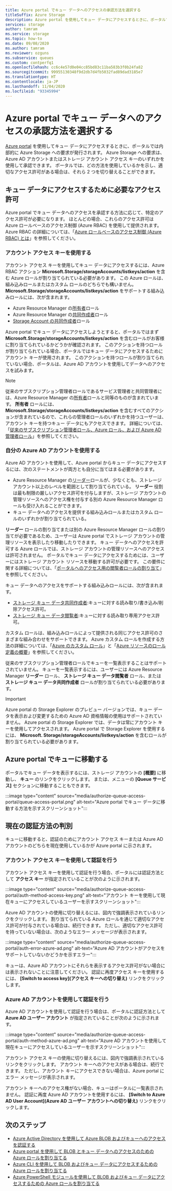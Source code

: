 ```yaml
---
title: Azure portal でキュー データへのアクセスの承認方法を選択する
titleSuffix: Azure Storage
description: Azure portal を使用してキュー データにアクセスするときに、ポータルでは内部的に Azure Storage への要求が発行されます。 Azure Storage へのこれらの要求は、Azure AD アカウントまたはストレージ アカウント アクセス キーのいずれかを使用して認証および許可できます。
services: storage
author: tamram
ms.service: storage
ms.topic: how-to
ms.date: 09/08/2020
ms.author: tamram
ms.reviewer: ozguns
ms.subservice: queues
ms.custom: contperfq1
ms.openlocfilehash: cc6c4e57d0e04cc85bd83c11ba583b3f0b24fa82
ms.sourcegitcommit: 99955130348f9d2db7d4fb5032fad89dad3185e7
ms.translationtype: HT
ms.contentlocale: ja-JP
ms.lasthandoff: 11/04/2020
ms.locfileid: "93345994"
---
```

# <a name="choose-how-to-authorize-access-to-queue-data-in-the-azure-portal"></a>Azure portal でキュー データへのアクセスの承認方法を選択する

[Azure portal](https://portal.azure.com) を使用してキュー データにアクセスするときに、ポータルでは内部的に Azure Storage への要求が発行されます。 Azure Storage への要求は、Azure AD アカウントまたはストレージ アカウント アクセス キーのいずれかを使用して承認できます。 ポータルでは、どの方法を使用しているかを示し、適切なアクセス許可がある場合は、それら 2 つを切り替えることができます。

## <a name="permissions-needed-to-access-queue-data"></a>キュー データにアクセスするために必要なアクセス許可

Azure portal でキュー データへのアクセスを承認する方法に応じて、特定のアクセス許可が必要になります。 ほとんどの場合、これらのアクセス許可は Azure ロールベースのアクセス制御 (Azure RBAC) を使用して提供されます。 Azure RBAC の詳細については、「[Azure ロールベースのアクセス制御 (Azure RBAC) とは](../../role-based-access-control/overview.md)」を参照してください。

### <a name="use-the-account-access-key"></a>アカウント アクセス キーを使用する

アカウント アクセス キーを使用してキュー データにアクセスするには、Azure RBAC アクション **Microsoft.Storage/storageAccounts/listkeys/action** を含む Azure ロールが割り当てられている必要があります。 この Azure ロールは、組み込みロールまたはカスタム ロールのどちらでも構いません。 **Microsoft.Storage/storageAccounts/listkeys/action** をサポートする組み込みロールには、次が含まれます。

- Azure Resource Manager の[所有者](../../role-based-access-control/built-in-roles.md#owner)ロール
- Azure Resource Manager の[共同作成者](../../role-based-access-control/built-in-roles.md#contributor)ロール
- [Storage Account の共同作成者](../../role-based-access-control/built-in-roles.md#storage-account-contributor)ロール

Azure portal でキュー データにアクセスしようとすると、ポータルではまず **Microsoft.Storage/storageAccounts/listkeys/action** を含むロールがお客様に割り当てられているかどうかが確認されます。 このアクションを持つロールが割り当てられている場合、ポータルではキュー データにアクセスするためにアカウント キーが使用されます。 このアクションを持つロールが割り当てられていない場合、ポータルは、Azure AD アカウントを使用してデータへのアクセスを試みます。

> [!NOTE]
> 従来のサブスクリプション管理者ロールであるサービス管理者と共同管理者には、Azure Resource Manager の[所有者](../../role-based-access-control/built-in-roles.md#owner)ロールと同等のものが含まれています。 **所有者** ロールには、 **Microsoft.Storage/storageAccounts/listkeys/action** を含むすべてのアクションが含まれているので、これらの管理者ロールのいずれかを持つユーザーは、アカウント キーを持つキュー データにもアクセスできます。 詳細については、「[従来のサブスクリプション管理者ロール、Azure ロール、および Azure AD 管理者ロール](../../role-based-access-control/rbac-and-directory-admin-roles.md#classic-subscription-administrator-roles)」を参照してください。

### <a name="use-your-azure-ad-account"></a>自分の Azure AD アカウントを使用する

Azure AD アカウントを使用して、Azure portal からキュー データにアクセスするには、次のステートメントが両方とも自分に当てはまる必要があります。

- Azure Resource Manager の[リーダー](../../role-based-access-control/built-in-roles.md#reader)ロールが、少なくとも、ストレージ アカウント以上のレベルを範囲として割り当てられている。 **リーダー** 役割は最も制限の厳しいアクセス許可を付与しますが、ストレージ アカウントの管理リソースへのアクセス権を付与する別の Azure Resource Manager ロールも受け入れることができます。
- キュー データへのアクセスを提供する組み込みロールまたはカスタム ロールのいずれかが割り当てられている。

**リーダー** ロールの割り当てまたは別の Azure Resource Manager ロールの割り当てが必要であるため、ユーザーは Azure portal でストレージ アカウントの管理リソースを表示したり移動したりできます。 キュー データへのアクセスを許可する Azure ロールでは、ストレージ アカウントの管理リソースへのアクセスは許可されません。 ポータルでキュー データにアクセスするためには、ユーザーにはストレージ アカウント リソースを移動する許可が必要です。 この要件に関する詳細については、「[ポータルへのアクセス用の閲覧者ロールの割り当て](../common/storage-auth-aad-rbac-portal.md#assign-the-reader-role-for-portal-access)」を参照してください。

キュー データへのアクセスをサポートする組み込みロールには、次が含まれます。

- [ストレージ キュー データ共同作成者](../../role-based-access-control/built-in-roles.md#storage-queue-data-contributor):キューに対する読み取り/書き込み/削除アクセス許可。
- [ストレージ キュー データ閲覧者](../../role-based-access-control/built-in-roles.md#storage-queue-data-reader):キューに対する読み取り専用アクセス許可。

カスタム ロールは、組み込みロールによって提供される同じアクセス許可のさまざまな組み合わせをサポートできます。 Azure カスタム ロールを作成する方法の詳細については、「[Azure のカスタム ロール](../../role-based-access-control/custom-roles.md)」と「[Azure リソースのロール定義の概要](../../role-based-access-control/role-definitions.md)」を参照してください。

従来のサブスクリプション管理者ロールでキューを一覧表示することはサポートされていません。 キューを一覧表示するには、ユーザーには Azure Resource Manager **リーダー** ロール、 **ストレージ キュー データ閲覧者** ロール、または **ストレージ キュー データ共同作成者** ロールが割り当てられている必要があります。

> [!IMPORTANT]
> Azure portal の Storage Explorer のプレビュー バージョンでは、キュー データを表示および変更するための Azure AD 資格情報の使用はサポートされていません。 Azure portal の Storage Explorer では、データは常にアカウント キーを使用してアクセスされます。 Azure portal で Storage Explorer を使用するには、 **Microsoft. Storage/storageAccounts/listkeys/action** を含むロールが割り当てられている必要があります。

## <a name="navigate-to-queues-in-the-azure-portal"></a>Azure portal でキューに移動する

ポータルでキュー データを表示するには、ストレージ アカウントの **[概要]** に移動し、 **キュー** のリンクをクリックします。 または、メニューの **[Queue サービス]** セクションに移動することもできます。

:::image type="content" source="media/authorize-queue-access-portal/queue-access-portal.png" alt-text="Azure portal でキュー データに移動する方法を示すスクリーンショット":::

## <a name="determine-the-current-authentication-method"></a>現在の認証方法の判別

キューに移動すると、認証のためにアカウント アクセス キーまたは Azure AD アカウントのどちらを現在使用しているかが Azure portal に示されます。

### <a name="authenticate-with-the-account-access-key"></a>アカウント アクセス キーを使用して認証を行う

アカウント アクセス キーを使用して認証を行う場合、ポータルには認証方法として **アクセス キー** が指定されていることが次のように示されます。

:::image type="content" source="media/authorize-queue-access-portal/auth-method-access-key.png" alt-text="アカウント キーを使用して現在キューにアクセスしているユーザーを示すスクリーンショット":::

Azure AD アカウントの使用に切り替えるには、図内で強調表示されているリンクをクリックします。 割り当てられている Azure ロールを通じて適切なアクセス許可が付与されている場合は、続行できます。 ただし、適切なアクセス許可を持っていない場合は、次のようなエラー メッセージが表示されます。

:::image type="content" source="media/authorize-queue-access-portal/auth-error-azure-ad.png" alt-text="Azure AD アカウントがアクセスをサポートしていないかどうかを示すエラー":::

キューは、Azure AD アカウントにそれらを表示するアクセス許可がない場合には表示されないことに注意してください。 認証に再度アクセス キーを使用するには、 **[Switch to access key]\(アクセス キーへの切り替え\)** リンクをクリックします。

### <a name="authenticate-with-your-azure-ad-account"></a>Azure AD アカウントを使用して認証を行う

Azure AD アカウントを使用して認証を行う場合は、ポータルに認証方法として **Azure AD ユーザー アカウント** が指定されていることが次のように示されます。

:::image type="content" source="media/authorize-queue-access-portal/auth-method-azure-ad.png" alt-text="Azure AD アカウントを使用して現在キューにアクセスしているユーザーを示すスクリーンショット":::

アカウント アクセス キーの使用に切り替えるには、図内で強調表示されているリンクをクリックします。 アカウント キーへのアクセスがある場合は、続行できます。 ただし、アカウント キーにアクセスできない場合は、Azure portal にエラー メッセージが表示されます。

アカウント キーへのアクセス権がない場合、キューはポータルに一覧表示されません。 認証に再度 Azure AD アカウントを使用するには、 **[Switch to Azure AD User Account]\(Azure AD ユーザー アカウントへの切り替え\)** リンクをクリックします。

## <a name="next-steps"></a>次のステップ

- [Azure Active Directory を使用して Azure BLOB およびキューへのアクセスを認証する](../common/storage-auth-aad.md)
- [Azure portal を使用して BLOB とキュー データへのアクセスのための Azure ロールを割り当てる](../common/storage-auth-aad-rbac-portal.md)
- [Azure CLI を使用して BLOB およびキュー データにアクセスするための Azure ロールを割り当てる](../common/storage-auth-aad-rbac-cli.md)
- [Azure PowerShell モジュールを使用して BLOB およびキュー データにアクセスするための Azure ロールを割り当てる](../common/storage-auth-aad-rbac-powershell.md)
